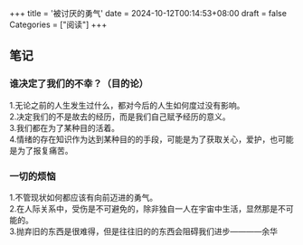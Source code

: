 +++
title = '被讨厌的勇气'
date = 2024-10-12T00:14:53+08:00
draft = false
Categories = ["阅读"]
+++
## 笔记
### 谁决定了我们的不幸？（目的论）
 1.无论之前的人生发生过什么，都对今后的人生如何度过没有影响。  
 2.决定我们的不是故去的经历，而是我们自己赋予经历的意义。  
 3.我们都在为了某种目的活着。  
 4.情绪的存在知识作为达到某种目的的手段，可能是为了获取关心，爱护，也可能是为了报复痛苦。  
### 一切的烦恼
 1.不管现状如何都应该有向前迈进的勇气。  
 2.在人际关系中，受伤是不可避免的，除非独自一人在宇宙中生活，显然那是不可能的。  
 3.抛弃旧的东西是很难得，但是往往旧的的东西会阻碍我们进步————余华  